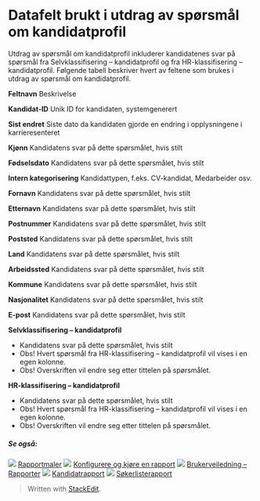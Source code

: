 # Datafelt brukt i utdrag av spørsmål om kandidatprofil

Utdrag av spørsmål om kandidatprofil inkluderer kandidatenes svar på spørsmål fra Selvklassifisering – kandidatprofil og fra HR-klassifisering – kandidatprofil. Følgende tabell beskriver hvert av feltene som brukes i utdrag av spørsmål om kandidatprofil.

**Feltnavn**
Beskrivelse

**Kandidat-ID**
Unik ID for kandidaten, systemgenerert

**Sist endret**
Siste dato da kandidaten gjorde en endring i opplysningene i karrieresenteret

**Kjønn**
Kandidatens svar på dette spørsmålet, hvis stilt

**Fødselsdato**
Kandidatens svar på dette spørsmålet, hvis stilt

**Intern kategorisering**
Kandidattypen, f.eks. CV-kandidat, Medarbeider osv.

**Fornavn**
Kandidatens svar på dette spørsmålet, hvis stilt

**Etternavn**
Kandidatens svar på dette spørsmålet, hvis stilt

**Postnummer**
Kandidatens svar på dette spørsmålet, hvis stilt

**Poststed**
Kandidatens svar på dette spørsmålet, hvis stilt

**Land**
Kandidatens svar på dette spørsmålet, hvis stilt

**Arbeidssted**
Kandidatens svar på dette spørsmålet, hvis stilt

**Kommune**
Kandidatens svar på dette spørsmålet, hvis stilt

**Nasjonalitet**
Kandidatens svar på dette spørsmålet, hvis stilt

**E-post**
Kandidatens svar på dette spørsmålet, hvis stilt

**Selvklassifisering – kandidatprofil**
- Kandidatens svar på dette spørsmålet, hvis stilt
- Obs! Hvert spørsmål fra  HR-klassifisering – kandidatprofil  vil vises i en egen kolonne.
- Obs! Overskriften vil endre seg etter tittelen på spørsmålet.

**HR-klassifisering – kandidatprofil**
- Kandidatens svar på dette spørsmålet, hvis stilt
- Obs! Hvert spørsmål fra  HR-klassifisering – kandidatprofil  vil vises i en egen kolonne.
- Obs! Overskriften vil endre seg etter tittelen på spørsmålet.

##### Se også:

![](../Resources/Images/icon-document-link.png)  [Rapportmaler](export_templates.htm)
![](../Resources/Images/icon-document-link.png)  [Konfigurere og kjøre en rapport](configuring_and_running_a_report.htm)
![](../Resources/Images/icon-document-link.png)  [Brukerveiledning – Rapporter](guide_for_users_reports.htm)
![](../Resources/Images/icon-document-link.png)  [Kandidatrapport](candidate_report.htm)
![](../Resources/Images/icon-document-link.png)  [Søkerlisterapport](applicant_list_report.htm)


> Written with [StackEdit](https://stackedit.io/).
<!--stackedit_data:
eyJoaXN0b3J5IjpbLTE0NzUzODUzMDhdfQ==
-->